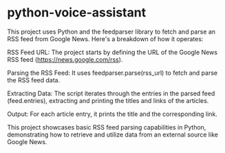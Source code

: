 # python-voice-assistant
This project uses Python and the feedparser library to fetch and parse an RSS feed from Google News. Here's a breakdown of how it operates:

RSS Feed URL: The project starts by defining the URL of the Google News RSS feed (https://news.google.com/rss).

Parsing the RSS Feed: It uses feedparser.parse(rss_url) to fetch and parse the RSS feed data.

Extracting Data: The script iterates through the entries in the parsed feed (feed.entries), extracting and printing the titles and links of the articles.

Output: For each article entry, it prints the title and the corresponding link.

This project showcases basic RSS feed parsing capabilities in Python, demonstrating how to retrieve and utilize data from an external source like Google News.
